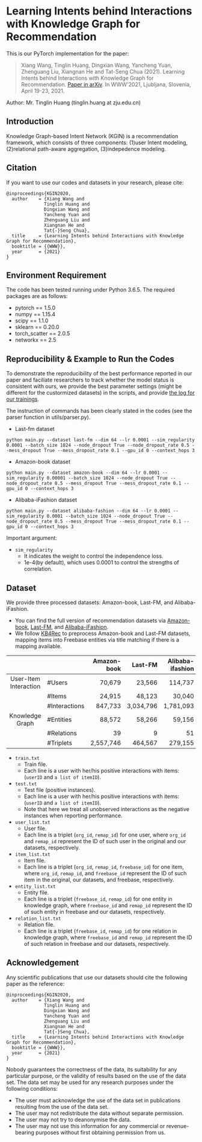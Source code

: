 # Learning Intents behind Interactions with Knowledge Graph for Recommendation

This is our PyTorch implementation for the paper:

> Xiang Wang, Tinglin Huang, Dingxian Wang, Yancheng Yuan, Zhenguang Liu, Xiangnan He and Tat-Seng Chua (2021). Learning Intents behind Interactions with Knowledge Graph for Recommendation.  [Paper in arXiv](https://arxiv.org/abs/2102.07057). In WWW'2021, Ljubljana, Slovenia, April 19-23, 2021.

Author: Mr. Tinglin Huang (tinglin.huang at zju.edu.cn)

## Introduction

Knowledge Graph-based Intent Network (KGIN) is a recommendation framework, which consists of three components: (1)user Intent modeling, (2)relational path-aware aggregation, (3)indepedence modeling.

## Citation 

If you want to use our codes and datasets in your research, please cite:

```
@inproceedings{KGIN2020,
  author    = {Xiang Wang and
              Tinglin Huang and 
              Dingxian Wang and
              Yancheng Yuan and
              Zhenguang Liu and
              Xiangnan He and
              Tat{-}Seng Chua},
  title     = {Learning Intents behind Interactions with Knowledge Graph for Recommendation},
  booktitle = {{WWW}},
  year      = {2021}
}
```

## Environment Requirement

The code has been tested running under Python 3.6.5. The required packages are as follows:

- pytorch == 1.5.0
- numpy == 1.15.4
- scipy == 1.1.0
- sklearn == 0.20.0
- torch_scatter == 2.0.5
- networkx == 2.5

## Reproducibility & Example to Run the Codes

To demonstrate the reproducibility of the best performance reported in our paper and faciliate researchers to track whether the model status is consistent with ours, we provide the best parameter settings (might be different for the custormized datasets) in the scripts, and provide [the log for our trainings](https://github.com/huangtinglin/Knowledge_Graph_based_Intent_Network/tree/main/training_log).

The instruction of commands has been clearly stated in the codes (see the parser function in utils/parser.py). 

- Last-fm dataset

```
python main.py --dataset last-fm --dim 64 --lr 0.0001 --sim_regularity 0.0001 --batch_size 1024 --node_dropout True --node_dropout_rate 0.5 --mess_dropout True --mess_dropout_rate 0.1 --gpu_id 0 --context_hops 3
```

- Amazon-book dataset

```
python main.py --dataset amazon-book --dim 64 --lr 0.0001 --sim_regularity 0.00001 --batch_size 1024 --node_dropout True --node_dropout_rate 0.5 --mess_dropout True --mess_dropout_rate 0.1 --gpu_id 0 --context_hops 3
```

- Alibaba-iFashion dataset

```
python main.py --dataset alibaba-fashion --dim 64 --lr 0.0001 --sim_regularity 0.0001 --batch_size 1024 --node_dropout True --node_dropout_rate 0.5 --mess_dropout True --mess_dropout_rate 0.1 --gpu_id 0 --context_hops 3
```

Important argument:

- `sim_regularity`
  - It indicates the weight to control the independence loss.
  - 1e-4(by default), which uses 0.0001 to control the strengths of  correlation. 

## Dataset

We provide three processed datasets: Amazon-book, Last-FM, and Alibaba-iFashion.

- You can find the full version of recommendation datasets via [Amazon-book](http://jmcauley.ucsd.edu/data/amazon), [Last-FM](http://www.cp.jku.at/datasets/LFM-1b/), and [Alibaba-iFashion](https://github.com/wenyuer/POG).
- We follow [KB4Rec](https://github.com/RUCDM/KB4Rec) to preprocess Amazon-book and Last-FM datasets, mapping items into Freebase entities via title matching if there is a mapping available.

|                       |               | Amazon-book |   Last-FM | Alibaba-ifashion |
| :-------------------: | :------------ | ----------: | --------: | ---------------: |
| User-Item Interaction | #Users        |      70,679 |    23,566 |          114,737 |
|                       | #Items        |      24,915 |    48,123 |           30,040 |
|                       | #Interactions |     847,733 | 3,034,796 |        1,781,093 |
|    Knowledge Graph    | #Entities     |      88,572 |    58,266 |           59,156 |
|                       | #Relations    |          39 |         9 |               51 |
|                       | #Triplets     |   2,557,746 |   464,567 |          279,155 |

- `train.txt`
  - Train file.
  - Each line is a user with her/his positive interactions with items: (`userID` and `a list of itemID`).
- `test.txt`
  - Test file (positive instances).
  - Each line is a user with her/his positive interactions with items: (`userID` and `a list of itemID`).
  - Note that here we treat all unobserved interactions as the negative instances when reporting performance.
- `user_list.txt`
  - User file.
  - Each line is a triplet (`org_id`, `remap_id`) for one user, where `org_id` and `remap_id` represent the ID of such user in the original and our datasets, respectively.
- `item_list.txt`
  - Item file.
  - Each line is a triplet (`org_id`, `remap_id`, `freebase_id`) for one item, where `org_id`, `remap_id`, and `freebase_id` represent the ID of such item in the original, our datasets, and freebase, respectively.
- `entity_list.txt`
  - Entity file.
  - Each line is a triplet (`freebase_id`, `remap_id`) for one entity in knowledge graph, where `freebase_id` and `remap_id` represent the ID of such entity in freebase and our datasets, respectively.
- `relation_list.txt`
  - Relation file.
  - Each line is a triplet (`freebase_id`, `remap_id`) for one relation in knowledge graph, where `freebase_id` and `remap_id` represent the ID of such relation in freebase and our datasets, respectively.

## Acknowledgement

Any scientific publications that use our datasets should cite the following paper as the reference:

```
@inproceedings{KGIN2020,
  author    = {Xiang Wang and
              Tinglin Huang and 
              Dingxian Wang and
              Yancheng Yuan and
              Zhenguang Liu and
              Xiangnan He and
              Tat{-}Seng Chua},
  title     = {Learning Intents behind Interactions with Knowledge Graph for Recommendation},
  booktitle = {{WWW}},
  year      = {2021}
}
```

Nobody guarantees the correctness of the data, its suitability for any particular purpose, or the validity of results based on the use of the data set. The data set may be used for any research purposes under the following conditions:

- The user must acknowledge the use of the data set in publications resulting from the use of the data set.
- The user may not redistribute the data without separate permission.
- The user may not try to deanonymise the data.
- The user may not use this information for any commercial or revenue-bearing purposes without first obtaining permission from us.